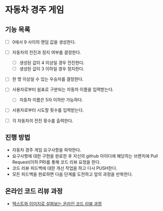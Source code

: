# 자동차 경주 게임

## 기능 목록
- [ ] 0에서 9 사이의 랜덤 값을 생성한다.
- [ ] 자동차의 전진과 정지 여부를 결정한다.
  - [ ] 생성된 값이 4 이상일 경우 전진한다.
  - [ ] 생성된 값이 3 이하일 경우 정지한다.
- [ ] 한 명 이상일 수 있는 우승자를 결정한다.
- [ ] 사용자로부터 쉼표로 구분되는 자동차 이름을 입력받는다.
  - [ ] 자동차 이름은 5자 이하만 가능하다.
- [ ] 사용자로부터 시도할 횟수를 입력받는다.
- [ ] 각 자동차의 전진 횟수를 출력한다.


## 진행 방법
* 자동차 경주 게임 요구사항을 파악한다.
* 요구사항에 대한 구현을 완료한 후 자신의 github 아이디에 해당하는 브랜치에 Pull Request(이하 PR)를 통해 코드 리뷰 요청을 한다.
* 코드 리뷰 피드백에 대한 개선 작업을 하고 다시 PUSH한다.
* 모든 피드백을 완료하면 다음 단계를 도전하고 앞의 과정을 반복한다.

## 온라인 코드 리뷰 과정
* [텍스트와 이미지로 살펴보는 온라인 코드 리뷰 과정](https://github.com/next-step/nextstep-docs/tree/master/codereview)

